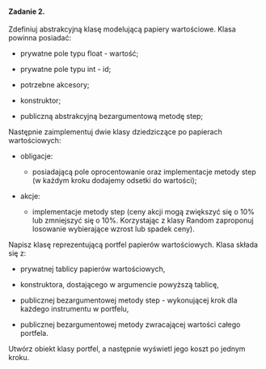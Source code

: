 #### Zadanie 2.

Zdefiniuj abstrakcyjną klasę modelującą papiery wartościowe. Klasa powinna posiadać:

- prywatne pole typu float - wartość;

- prywatne pole typu int - id;

- potrzebne akcesory;

- konstruktor;

- publiczną abstrakcyjną bezargumentową metodę step; 

Następnie zaimplementuj dwie klasy dziedziczące po papierach wartościowych:

- obligacje:

  - posiadającą pole oprocentowanie oraz implementacje metody step (w każdym kroku dodajemy odsetki do wartości);

- akcje:

  - implementacje metody step (ceny akcji mogą zwiększyć się o 10% lub zmniejszyć się o 10%. Korzystając z klasy Random zaproponuj losowanie wybierające wzrost lub spadek ceny).

Napisz klasę reprezentującą portfel papierów wartościowych. Klasa składa się z:

- prywatnej tablicy papierów wartościowych,

- konstruktora, dostającego w argumencie powyższą tablicę,

- publicznej bezargumentowej metody step - wykonującej krok dla każdego instrumentu w portfelu,

- publicznej bezargumentowej metody zwracającej wartości całego portfela.

Utwórz obiekt klasy portfel, a następnie wyświetl jego koszt po jednym kroku.
